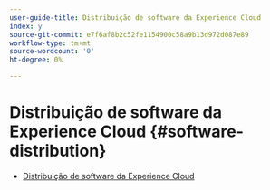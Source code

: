```yaml
---
user-guide-title: Distribuição de software da Experience Cloud
index: y
source-git-commit: e7f6af8b2c52fe1154900c58a9b13d972d087e89
workflow-type: tm+mt
source-wordcount: '0'
ht-degree: 0%

---
```



# Distribuição de software da Experience Cloud {#software-distribution}

+ [Distribuição de software da Experience Cloud](home.md)
